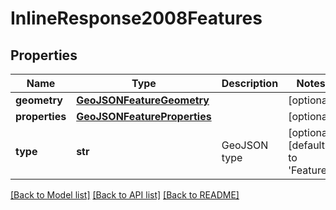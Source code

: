 # InlineResponse2008Features

## Properties
Name | Type | Description | Notes
------------ | ------------- | ------------- | -------------
**geometry** | [**GeoJSONFeatureGeometry**](GeoJSONFeatureGeometry.md) |  | [optional] 
**properties** | [**GeoJSONFeatureProperties**](GeoJSONFeatureProperties.md) |  | [optional] 
**type** | **str** | GeoJSON type | [optional] [default to 'Feature']

[[Back to Model list]](../README.md#documentation_for_models) [[Back to API list]](../README.md#documentation_for_api_endpoints) [[Back to README]](../README.md)

